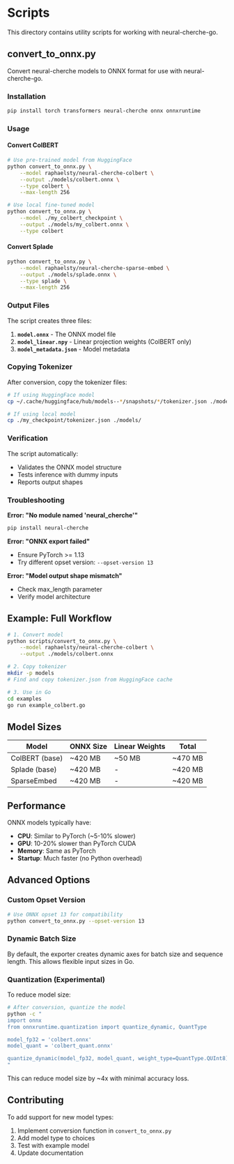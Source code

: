 # Scripts

This directory contains utility scripts for working with neural-cherche-go.

## convert_to_onnx.py

Convert neural-cherche models to ONNX format for use with neural-cherche-go.

### Installation

```bash
pip install torch transformers neural-cherche onnx onnxruntime
```

### Usage

#### Convert ColBERT

```bash
# Use pre-trained model from HuggingFace
python convert_to_onnx.py \
    --model raphaelsty/neural-cherche-colbert \
    --output ./models/colbert.onnx \
    --type colbert \
    --max-length 256

# Use local fine-tuned model
python convert_to_onnx.py \
    --model ./my_colbert_checkpoint \
    --output ./models/my_colbert.onnx \
    --type colbert
```

#### Convert Splade

```bash
python convert_to_onnx.py \
    --model raphaelsty/neural-cherche-sparse-embed \
    --output ./models/splade.onnx \
    --type splade \
    --max-length 256
```

### Output Files

The script creates three files:

1. **`model.onnx`** - The ONNX model file
2. **`model_linear.npy`** - Linear projection weights (ColBERT only)
3. **`model_metadata.json`** - Model metadata

### Copying Tokenizer

After conversion, copy the tokenizer files:

```bash
# If using HuggingFace model
cp ~/.cache/huggingface/hub/models--*/snapshots/*/tokenizer.json ./models/

# If using local model
cp ./my_checkpoint/tokenizer.json ./models/
```

### Verification

The script automatically:
- Validates the ONNX model structure
- Tests inference with dummy inputs
- Reports output shapes

### Troubleshooting

**Error: "No module named 'neural_cherche'"**
```bash
pip install neural-cherche
```

**Error: "ONNX export failed"**
- Ensure PyTorch >= 1.13
- Try different opset version: `--opset-version 13`

**Error: "Model output shape mismatch"**
- Check max_length parameter
- Verify model architecture

## Example: Full Workflow

```bash
# 1. Convert model
python scripts/convert_to_onnx.py \
    --model raphaelsty/neural-cherche-colbert \
    --output ./models/colbert.onnx

# 2. Copy tokenizer
mkdir -p models
# Find and copy tokenizer.json from HuggingFace cache

# 3. Use in Go
cd examples
go run example_colbert.go
```

## Model Sizes

| Model | ONNX Size | Linear Weights | Total |
|-------|-----------|----------------|-------|
| ColBERT (base) | ~420 MB | ~50 MB | ~470 MB |
| Splade (base) | ~420 MB | - | ~420 MB |
| SparseEmbed | ~420 MB | - | ~420 MB |

## Performance

ONNX models typically have:
- **CPU**: Similar to PyTorch (~5-10% slower)
- **GPU**: 10-20% slower than PyTorch CUDA
- **Memory**: Same as PyTorch
- **Startup**: Much faster (no Python overhead)

## Advanced Options

### Custom Opset Version

```bash
# Use ONNX opset 13 for compatibility
python convert_to_onnx.py --opset-version 13
```

### Dynamic Batch Size

By default, the exporter creates dynamic axes for batch size and sequence length. This allows flexible input sizes in Go.

### Quantization (Experimental)

To reduce model size:

```bash
# After conversion, quantize the model
python -c "
import onnx
from onnxruntime.quantization import quantize_dynamic, QuantType

model_fp32 = 'colbert.onnx'
model_quant = 'colbert_quant.onnx'

quantize_dynamic(model_fp32, model_quant, weight_type=QuantType.QUInt8)
"
```

This can reduce model size by ~4x with minimal accuracy loss.

## Contributing

To add support for new model types:

1. Implement conversion function in `convert_to_onnx.py`
2. Add model type to choices
3. Test with example model
4. Update documentation
